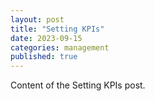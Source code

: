 ```yaml
---
layout: post
title: "Setting KPIs"
date: 2023-09-15
categories: management
published: true
---
```

Content of the Setting KPIs post.
